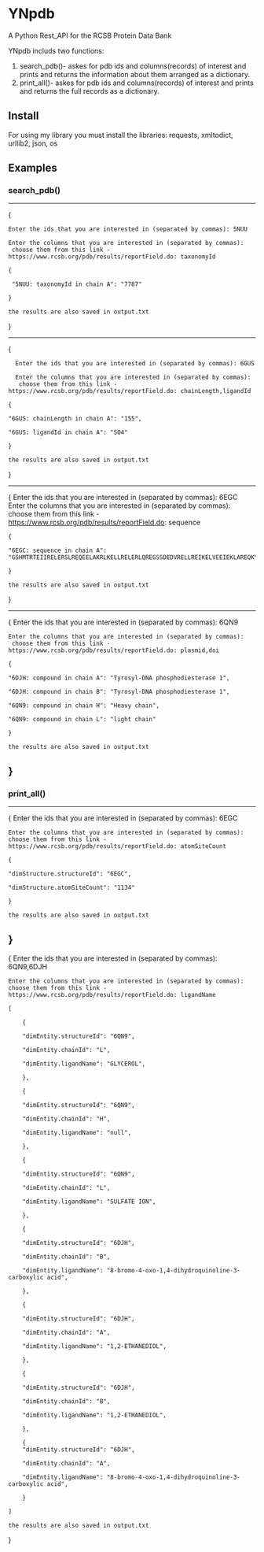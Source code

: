 # YNpdb
A Python Rest_API for the RCSB Protein Data Bank

YNpdb includs two functions:
1. search_pdb()- askes for pdb ids and columns(records) of interest 
                 and prints and returns the information about them arranged as a dictionary.
2. print_all()- askes for pdb ids and columns(records) of interest 
                and prints and returns the full records as a dictionary.
                

## Install
For using my library you must install the libraries: requests, xmltodict, urllib2, json, os
## Examples
### search_pdb()
---------------------------
{

    Enter the ids that you are interested in (separated by commas): 5NUU

    Enter the columns that you are interested in (separated by commas):
     choose them from this link - https://www.rcsb.org/pdb/results/reportField.do: taxonomyId

    {

     "5NUU: taxonomyId in chain A": "7787"
    
    }

    the results are also saved in output.txt

}

-----------------------------
{

      Enter the ids that you are interested in (separated by commas): 6GUS

      Enter the columns that you are interested in (separated by commas):
       choose them from this link - https://www.rcsb.org/pdb/results/reportField.do: chainLength,ligandId

    {

    "6GUS: chainLength in chain A": "155",
    
    "6GUS: ligandId in chain A": "SO4"
    
    }

    the results are also saved in output.txt
    
}

-----------------------------
{
    Enter the ids that you are interested in (separated by commas): 6EGC
    Enter the columns that you are interested in (separated by commas):
     choose them from this link - https://www.rcsb.org/pdb/results/reportField.do: sequence

    {

    "6EGC: sequence in chain A":         "GSHMTRTEIIRELERSLREQEELAKRLKELLRELERLQREGSSDEDVRELLREIKELVEEIEKLAREQKYLVEELKRQQGPPGNEIIRELERSLREQEELAKRLKELLRELERLQREGSSDEDVRELLREIKELVEEIEKLAREQKYLVEELKRQD"

    }

    the results are also saved in output.txt

}

------------------------------
{
    Enter the ids that you are interested in (separated by commas): 6QN9

    Enter the columns that you are interested in (separated by commas):
     choose them from this link - https://www.rcsb.org/pdb/results/reportField.do: plasmid,doi

    {

    "6DJH: compound in chain A": "Tyrosyl-DNA phosphodiesterase 1",
    
    "6DJH: compound in chain B": "Tyrosyl-DNA phosphodiesterase 1",
    
    "6QN9: compound in chain H": "Heavy chain",
    
    "6QN9: compound in chain L": "light chain"
    
    }

    the results are also saved in output.txt

}
---------------------------------------

### print_all()
---------------------------
{
    Enter the ids that you are interested in (separated by commas): 6EGC

    Enter the columns that you are interested in (separated by commas):
    choose them from this link - https://www.rcsb.org/pdb/results/reportField.do: atomSiteCount

    {

    "dimStructure.structureId": "6EGC",
    
    "dimStructure.atomSiteCount": "1134"

    }

    the results are also saved in output.txt

}
-----------------------------------
{
    Enter the ids that you are interested in (separated by commas): 6QN9,6DJH

    Enter the columns that you are interested in (separated by commas):
    choose them from this link - https://www.rcsb.org/pdb/results/reportField.do: ligandName

    [

        {
    
        "dimEntity.structureId": "6QN9",
        
        "dimEntity.chainId": "L",
        
        "dimEntity.ligandName": "GLYCEROL",
        
        },
    
        {
    
        "dimEntity.structureId": "6QN9",
        
        "dimEntity.chainId": "H",
        
        "dimEntity.ligandName": "null",

        },
    
        {
    
        "dimEntity.structureId": "6QN9",
        
        "dimEntity.chainId": "L",
        
        "dimEntity.ligandName": "SULFATE ION",
        
        },
    
        {
    
        "dimEntity.structureId": "6DJH",
        
        "dimEntity.chainId": "B",
        
        "dimEntity.ligandName": "8-bromo-4-oxo-1,4-dihydroquinoline-3-carboxylic acid",

        },
    
        {
    
        "dimEntity.structureId": "6DJH",
        
        "dimEntity.chainId": "A",
        
        "dimEntity.ligandName": "1,2-ETHANEDIOL",
        
        },
    
        {
    
        "dimEntity.structureId": "6DJH",
        
        "dimEntity.chainId": "B",
        
        "dimEntity.ligandName": "1,2-ETHANEDIOL",

        },
    
        {
        "dimEntity.structureId": "6DJH",
        
        "dimEntity.chainId": "A",
        
        "dimEntity.ligandName": "8-bromo-4-oxo-1,4-dihydroquinoline-3-carboxylic acid",

        }
    
    ]

    the results are also saved in output.txt

}


